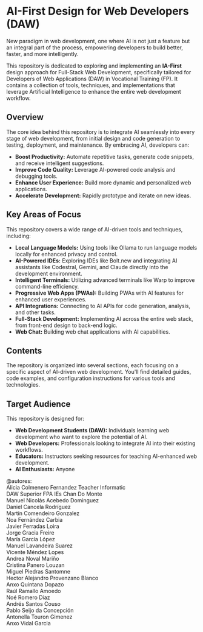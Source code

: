 # AI-First Design for Web Developers (DAW)
New paradigm in web development, one where AI is not just a feature but an integral part of the process, empowering developers to build better, faster, and more intelligently.

This repository is dedicated to exploring and implementing an **IA-First** design approach for Full-Stack Web Development, specifically tailored for Developers of Web Applications (DAW) in Vocational Training (FP). It contains a collection of tools, techniques, and implementations that leverage Artificial Intelligence to enhance the entire web development workflow.

## Overview

The core idea behind this repository is to integrate AI seamlessly into every stage of web development, from initial design and code generation to testing, deployment, and maintenance. By embracing AI, developers can:

*   **Boost Productivity:** Automate repetitive tasks, generate code snippets, and receive intelligent suggestions.
*   **Improve Code Quality:** Leverage AI-powered code analysis and debugging tools.
*   **Enhance User Experience:** Build more dynamic and personalized web applications.
*   **Accelerate Development:** Rapidly prototype and iterate on new ideas.

## Key Areas of Focus

This repository covers a wide range of AI-driven tools and techniques, including:

*   **Local Language Models:** Using tools like Ollama to run language models locally for enhanced privacy and control.
*   **AI-Powered IDEs:** Exploring IDEs like Bolt.new and integrating AI assistants like Codestral, Gemini, and Claude directly into the development environment.
*   **Intelligent Terminals:** Utilizing advanced terminals like Warp to improve command-line efficiency.
*   **Progressive Web Apps (PWAs):** Building PWAs with AI features for enhanced user experiences.
*   **API Integrations:** Connecting to AI APIs for code generation, analysis, and other tasks.
*   **Full-Stack Development:** Implementing AI across the entire web stack, from front-end design to back-end logic.
*   **Web Chat:** Building web chat applications with AI capabilities.

## Contents

The repository is organized into several sections, each focusing on a specific aspect of AI-driven web development. You'll find detailed guides, code examples, and configuration instructions for various tools and technologies.

## Target Audience

This repository is designed for:

*   **Web Development Students (DAW):** Individuals learning web development who want to explore the potential of AI.
*   **Web Developers:** Professionals looking to integrate AI into their existing workflows.
*   **Educators:** Instructors seeking resources for teaching AI-enhanced web development.
* **AI Enthusiasts:** Anyone

@autores: <br>
Alicia Colmenero Fernandez  Teacher Informatic<br>
DAW Superior FPA IEs Chan Do Monte   <br>
Manuel Nicolás Acebedo Dominguez <br>
Daniel Cancela Rodríguez <br>
Martín Comendeiro Gonzalez  <br>
Noa Fernández Carbia  <br>
Javier Ferradas Loira  <br>
Jorge Gracia Freire  <br>
María García López  <br>
Manuel Lavandeira Suarez  <br>
Vicente Méndez Lopes  <br>
Andrea Noval Mariño  <br>
Cristina Panero Louzan  <br>
Miguel Piedras Santomne  <br>
Hector Alejandro Provenzano Blanco  <br>
Anxo Quintana Dopazo  <br>
Raúl Ramallo Amoedo <br>
Noé Romero Diaz  <br>
Andrés Santos Couso  <br>
Pablo Seijo da Concepción  <br>
Antonella Touron Gimenez  <br>
Anxo Vidal Garcia  <br>



